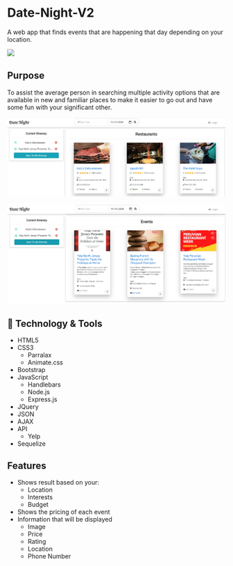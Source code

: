 # Date-Night-V2

A web app that finds events that are happening that day depending on your location.

![](public/images/homepage.PNG)

## Purpose

To assist the average person in searching multiple activity options that are available in new and familiar places to make it easier to go out and have some fun with your significant other.

![](public/images/results.jpg)

![](public/images/event-results.jpg)

## &#x1f527; Technology & Tools
- HTML5
- CSS3
  - Parralax
  - Animate.css
- Bootstrap
- JavaScript
  - Handlebars
  - Node.js
  - Express.js
- JQuery
- JSON
- AJAX
- API
  - Yelp
- Sequelize

## Features
- Shows result based on your:
  - Location
  - Interests
  - Budget
- Shows the pricing of each event
- Information that will be displayed
  - Image
  - Price
  - Rating
  - Location
  - Phone Number
  
